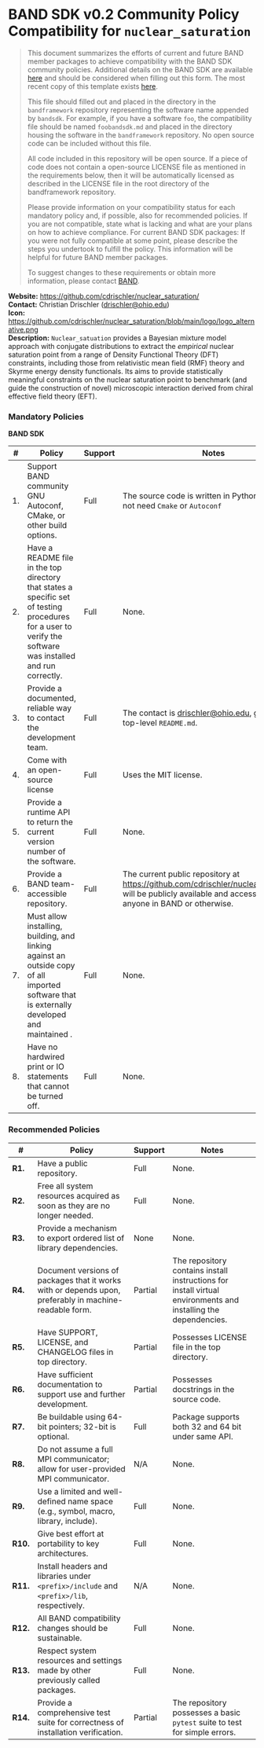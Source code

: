 # BAND SDK v0.2 Community Policy Compatibility for `nuclear_saturation`


> This document summarizes the efforts of current and future BAND member packages to achieve compatibility with the BAND SDK community policies.  Additional details on the BAND SDK are available [here](https://raw.githubusercontent.com/bandframework/bandframework/main/resources/sdkpolicies/bandsdk.md) and should be considered when filling out this form. The most recent copy of this template exists [here](https://raw.githubusercontent.com/bandframework/bandframework/main/resources/sdkpolicies/template.md).
>
> This file should filled out and placed in the directory in the `bandframework` repository representing the software name appended by `bandsdk`.  For example, if you have a software `foo`, the compatibility file should be named `foobandsdk.md` and placed in the directory housing the software in the `bandframework` repository. No open source code can be included without this file.
>
> All code included in this repository will be open source.  If a piece of code does not contain a open-source LICENSE file as mentioned in the requirements below, then it will be automatically licensed as described in the LICENSE file in the root directory of the bandframework repository.
>
> Please provide information on your compatibility status for each mandatory policy and, if possible, also for recommended policies. If you are not compatible, state what is lacking and what are your plans on how to achieve compliance. For current BAND SDK packages: If you were not fully compatible at some point, please describe the steps you undertook to fulfill the policy. This information will be helpful for future BAND member packages.
>
> To suggest changes to these requirements or obtain more information, please contact [BAND](https://bandframework.github.io/team).

<!-- #region -->
**Website:** https://github.com/cdrischler/nuclear_saturation/   
**Contact:** Christian Drischler (<drischler@ohio.edu>)    
**Icon:** https://github.com/cdrischler/nuclear_saturation/blob/main/logo/logo_alternative.png    
**Description:** `Nuclear_satuation` provides a Bayesian mixture model approach with conjugate distributions to extract the *empirical* nuclear saturation point from a range of Density Functional Theory (DFT) constraints, including those from relativistic mean field (RMF) theory and Skyrme energy density functionals. 
Its aims to provide statistically meaningful constraints on the nuclear saturation point to benchmark (and guide the construction of novel) microscopic interaction derived from chiral effective field theory (EFT).

### Mandatory Policies

**BAND SDK**

| # | Policy                 |Support| Notes                                                                                                                                                        |
|---|-----------------------|-------|--------------------------------------------------------------------------------------------------------------------------------------------------------------|
| 1. | Support BAND community GNU Autoconf, CMake, or other build options. |Full| The source code is written in Python, so it does not need `Cmake` or `Autoconf`                                                                              
| 2. | Have a README file in the top directory that states a specific set of testing procedures for a user to verify the software was installed and run correctly. |Full| None.                                                                                                                                                        |
| 3. | Provide a documented, reliable way to contact the development team. |Full| The contact is <drischler@ohio.edu>, given in the top-level `README.md`.                                                                                     |
| 4. | Come with an open-source license |Full| Uses the MIT license.                                                                                                                                        |
| 5. | Provide a runtime API to return the current version number of the software. |Full| None.                                                                                                                                                        |
| 6. | Provide a BAND team-accessible repository. |Full| The current public repository at https://github.com/cdrischler/nuclear_saturation/ will be publicly available and accessible by anyone in BAND or otherwise. |
| 7. | Must allow installing, building, and linking against an outside copy of all imported software that is externally developed and maintained .|Full| None.                                                                                                                                                        |
| 8. |  Have no hardwired print or IO statements that cannot be turned off. |Full| None.                                                                                                                                                        |


### Recommended Policies

| # | Policy                 | Support | Notes                                                                                                          |
|---|------------------------|---------|----------------------------------------------------------------------------------------------------------------|
|**R1.**| Have a public repository. | Full    | None.                                                                                                          |
|**R2.**| Free all system resources acquired as soon as they are no longer needed. | Full    | None.                                                                                                          |
|**R3.**| Provide a mechanism to export ordered list of library dependencies. | None    | None.                                                                                                          |
|**R4.**| Document versions of packages that it works with or depends upon, preferably in machine-readable form.  | Partial | The repository contains install instructions for install virtual environments and installing the dependencies. |
|**R5.**| Have SUPPORT, LICENSE, and CHANGELOG files in top directory.  | Partial | Possesses LICENSE file in the top directory.                                                                   |
|**R6.**| Have sufficient documentation to support use and further development.  | Partial | Possesses docstrings in the source code.                                                                       |
|**R7.**| Be buildable using 64-bit pointers; 32-bit is optional. | Full    | Package supports both 32 and 64 bit under same API.                                                            |
|**R8.**| Do not assume a full MPI communicator; allow for user-provided MPI communicator. | N/A     | None.                                                                                                          |
|**R9.**| Use a limited and well-defined name space (e.g., symbol, macro, library, include). | Full    | None.                                                                                                          |
|**R10.**| Give best effort at portability to key architectures. | Full    | None.                                                                                                          |
|**R11.**| Install headers and libraries under `<prefix>/include` and `<prefix>/lib`, respectively. | N/A     | None.                                                                                                          |
|**R12.**| All BAND compatibility changes should be sustainable. | Full    | None.                                                                                                          |
|**R13.**| Respect system resources and settings made by other previously called packages. | Full    | None.                                                                                                          |
|**R14.**| Provide a comprehensive test suite for correctness of installation verification. | Partial | The repository possesses a basic `pytest` suite to test for simple errors.                                     |
<!-- #endregion -->
